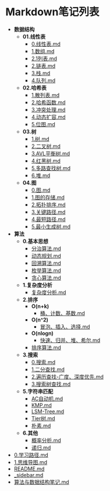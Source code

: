 # Markdown笔记列表

- **数据结构**
  - **01.线性表**
    - [0.线性表.md](docs/software-engineering/03.算法、数据结构/数据结构/01.线性表/0.线性表.md)
    - [1.数组.md](docs/software-engineering/03.算法、数据结构/数据结构/01.线性表/1.数组.md)
    - [2.1列表.md](docs/software-engineering/03.算法、数据结构/数据结构/01.线性表/2.1列表.md)
    - [2.链表.md](docs/software-engineering/03.算法、数据结构/数据结构/01.线性表/2.链表.md)
    - [3.栈.md](docs/software-engineering/03.算法、数据结构/数据结构/01.线性表/3.栈.md)
    - [4.队列.md](docs/software-engineering/03.算法、数据结构/数据结构/01.线性表/4.队列.md)
  - **02.哈希表**
    - [1.散列表.md](docs/software-engineering/03.算法、数据结构/数据结构/02.哈希表/1.散列表.md)
    - [2.哈希函数.md](docs/software-engineering/03.算法、数据结构/数据结构/02.哈希表/2.哈希函数.md)
    - [3.冲突处理.md](docs/software-engineering/03.算法、数据结构/数据结构/02.哈希表/3.冲突处理.md)
    - [4.动态扩容.md](docs/software-engineering/03.算法、数据结构/数据结构/02.哈希表/4.动态扩容.md)
    - [5.位图.md](docs/software-engineering/03.算法、数据结构/数据结构/02.哈希表/5.位图.md)
  - **03.树**
    - [1.树.md](docs/software-engineering/03.算法、数据结构/数据结构/03.树/1.树.md)
    - [2.二叉树.md](docs/software-engineering/03.算法、数据结构/数据结构/03.树/2.二叉树.md)
    - [3.AVL平衡树.md](docs/software-engineering/03.算法、数据结构/数据结构/03.树/3.AVL平衡树.md)
    - [4.红黑树.md](docs/software-engineering/03.算法、数据结构/数据结构/03.树/4.红黑树.md)
    - [5.多路查找树.md](docs/software-engineering/03.算法、数据结构/数据结构/03.树/5.多路查找树.md)
    - [6.堆.md](docs/software-engineering/03.算法、数据结构/数据结构/03.树/6.堆.md)
  - **04.图**
    - [0.图.md](docs/software-engineering/03.算法、数据结构/数据结构/04.图/0.图.md)
    - [1.图的存储.md](docs/software-engineering/03.算法、数据结构/数据结构/04.图/1.图的存储.md)
    - [2.拓扑排序.md](docs/software-engineering/03.算法、数据结构/数据结构/04.图/2.拓扑排序.md)
    - [3.关键路径.md](docs/software-engineering/03.算法、数据结构/数据结构/04.图/3.关键路径.md)
    - [4.最短路径.md](docs/software-engineering/03.算法、数据结构/数据结构/04.图/4.最短路径.md)
    - [5.最小生成树.md](docs/software-engineering/03.算法、数据结构/数据结构/04.图/5.最小生成树.md)
- **算法**
  - **0.基本思想**
    - [分治算法.md](docs/software-engineering/03.算法、数据结构/算法/0.基本思想/分治算法.md)
    - [动态规划.md](docs/software-engineering/03.算法、数据结构/算法/0.基本思想/动态规划.md)
    - [回溯算法.md](docs/software-engineering/03.算法、数据结构/算法/0.基本思想/回溯算法.md)
    - [枚举算法.md](docs/software-engineering/03.算法、数据结构/算法/0.基本思想/枚举算法.md)
    - [贪心算法.md](docs/software-engineering/03.算法、数据结构/算法/0.基本思想/贪心算法.md)
  - **1.复杂度分析**
    - [复杂度分析.md](docs/software-engineering/03.算法、数据结构/算法/1.复杂度分析/复杂度分析.md)
  - **2.排序**
    - **O(n+k)**
      - [桶、计数、基数.md](docs/software-engineering/03.算法、数据结构/算法/2.排序/O(n+k)/桶、计数、基数.md)
    - **O(n^2)**
      - [冒泡、插入、选择.md](docs/software-engineering/03.算法、数据结构/算法/2.排序/O(n^2)/冒泡、插入、选择.md)
    - **O(nlogn)**
      - [快速、归并、堆、希尔.md](docs/software-engineering/03.算法、数据结构/算法/2.排序/O(nlogn)/快速、归并、堆、希尔.md)
    - [排序算法.md](docs/software-engineering/03.算法、数据结构/算法/2.排序/排序算法.md)
  - **3.搜索**
    - [0.搜索.md](docs/software-engineering/03.算法、数据结构/算法/3.搜索/0.搜索.md)
    - [1.二分查找.md](docs/software-engineering/03.算法、数据结构/算法/3.搜索/1.二分查找.md)
    - [2.遍历查找-广度、深度优先.md](docs/software-engineering/03.算法、数据结构/算法/3.搜索/2.遍历查找-广度、深度优先.md)
    - [3.搜索树查找.md](docs/software-engineering/03.算法、数据结构/算法/3.搜索/3.搜索树查找.md)
  - **5.字符串匹配**
    - [AC自动机.md](docs/software-engineering/03.算法、数据结构/算法/5.字符串匹配/AC自动机.md)
    - [KMP.md](docs/software-engineering/03.算法、数据结构/算法/5.字符串匹配/KMP.md)
    - [LSM-Tree.md](docs/software-engineering/03.算法、数据结构/算法/5.字符串匹配/LSM-Tree.md)
    - [Tier树.md](docs/software-engineering/03.算法、数据结构/算法/5.字符串匹配/Tier树.md)
    - [朴素.md](docs/software-engineering/03.算法、数据结构/算法/5.字符串匹配/朴素.md)
  - **6.其他**
    - [概率分析.md](docs/software-engineering/03.算法、数据结构/算法/6.其他/概率分析.md)
    - [递归.md](docs/software-engineering/03.算法、数据结构/算法/6.其他/递归.md)
- [0.学习路径.md](docs/software-engineering/03.算法、数据结构/0.学习路径.md)
- [1.思维导图.md](docs/software-engineering/03.算法、数据结构/1.思维导图.md)
- [README.md](docs/software-engineering/03.算法、数据结构/README.md)
- [_sidebar.md](docs/software-engineering/03.算法、数据结构/_sidebar.md)
- [算法与数据结构笔记.md](docs/software-engineering/03.算法、数据结构/算法与数据结构笔记.md)
